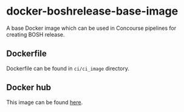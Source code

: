 # docker-boshrelease-base-image

A base Docker image which can be used in Concourse pipelines for creating BOSH release.

## Dockerfile

Dockerfile can be found in `ci/ci_image` directory.

## Docker hub

This image can be found [here](https://hub.docker.com/r/teamidefix/boshrelease-base/).
